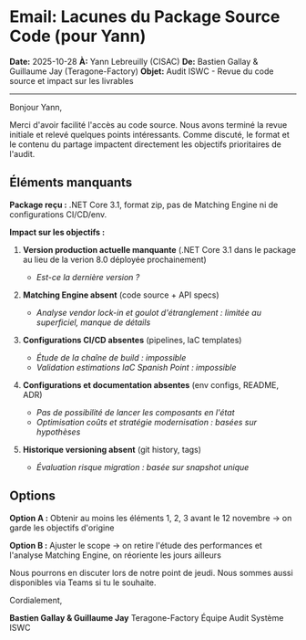 # Email: Lacunes du Package Source Code (pour Yann)

**Date:** 2025-10-28
**À:** Yann Lebreuilly (CISAC)
**De:** Bastien Gallay & Guillaume Jay (Teragone-Factory)
**Objet:** Audit ISWC - Revue du code source et impact sur les livrables

---

Bonjour Yann,

Merci d'avoir facilité l'accès au code source. Nous avons terminé la revue initiale et relevé quelques points intéressants. Comme discuté, le format et le contenu du partage impactent directement les objectifs prioritaires de l'audit.

## Éléments manquants

**Package reçu :** .NET Core 3.1, format zip, pas de Matching Engine ni de configurations CI/CD/env.

**Impact sur les objectifs :**

1. **Version production actuelle manquante** (.NET Core 3.1 dans le package au lieu de la verion 8.0 déployée prochainement)
   - *Est-ce la dernière version ?*

2. **Matching Engine absent** (code source + API specs)
   - *Analyse vendor lock-in et goulot d'étranglement : limitée au superficiel, manque de détails*

3. **Configurations CI/CD absentes** (pipelines, IaC templates)
   - *Étude de la chaîne de build : impossible*
   - *Validation estimations IaC Spanish Point : impossible*

4. **Configurations et documentation absentes** (env configs, README, ADR)
   - *Pas de possibilité de lancer les composants en l'état*
   - *Optimisation coûts et stratégie modernisation : basées sur hypothèses*

5. **Historique versioning absent** (git history, tags)
   - *Évaluation risque migration : basée sur snapshot unique*

## Options

**Option A :** Obtenir au moins les éléments 1, 2, 3 avant le 12 novembre → on garde les objectifs d'origine

**Option B :** Ajuster le scope → on retire l'étude des performances et l'analyse Matching Engine, on réoriente les jours ailleurs

Nous pourrons en discuter lors de notre point de jeudi. Nous sommes aussi disponibles via Teams si tu le souhaite.

Cordialement,

**Bastien Gallay & Guillaume Jay**
Teragone-Factory
Équipe Audit Système ISWC
